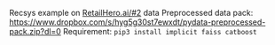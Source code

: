 Recsys example on [RetailHero.ai/#2](https://retailhero.ai/c/recommender_system/overview) data
Preprocessed data pack: https://www.dropbox.com/s/hyg5g30st7ewxdt/pydata-preprocessed-pack.zip?dl=0
Requirement: `pip3 install implicit faiss catboost`